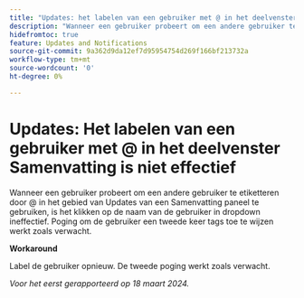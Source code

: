 ```yaml
---
title: "Updates: het labelen van een gebruiker met @ in het deelvenster Samenvatting is niet effectief"
description: "Wanneer een gebruiker probeert om een andere gebruiker te etiketteren door @ in het gebied van Updates van een Samenvatting paneel te gebruiken, is het klikken op de naam van de gebruiker in dropdown inefficiënt. Poging om de gebruiker een tweede keer tags toe te wijzen werkt zoals verwacht."
hidefromtoc: true
feature: Updates and Notifications
source-git-commit: 9a362d9da12ef7d95954754d269f166bf213732a
workflow-type: tm+mt
source-wordcount: '0'
ht-degree: 0%

---
```



# Updates: Het labelen van een gebruiker met @ in het deelvenster Samenvatting is niet effectief

Wanneer een gebruiker probeert om een andere gebruiker te etiketteren door @ in het gebied van Updates van een Samenvatting paneel te gebruiken, is het klikken op de naam van de gebruiker in dropdown ineffectief. Poging om de gebruiker een tweede keer tags toe te wijzen werkt zoals verwacht.

**Workaround**

Label de gebruiker opnieuw. De tweede poging werkt zoals verwacht.

_Voor het eerst gerapporteerd op 18 maart 2024._


